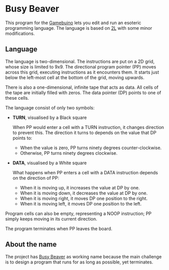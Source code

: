 # Busy Beaver

This program for the [Gamebuino](https://gamebuino.com) lets you edit and run an esoteric programming language.
The language is based on [2L](https://esolangs.org/wiki/2L) with some minor modifications.

## Language

The language is two-dimensional.
The instructions are put on a 2D grid, whose size is limited to 9x9.
The directional program pointer (PP) moves across this grid, executing instructions as it encounters them.
It starts just below the left-most cell at the bottom of the grid, moving upwards.

There is also a one-dimensional, infinite tape that acts as data.
All cells of the tape are initially filled with zeros.
The data pointer (DP) points to one of these cells.

The language consist of only two symbols:

*   **TURN**, visualised by a Black square

    When PP would enter a cell with a TURN instruction, it changes direction to prevent this.
    The direction it turns to depends on the value that DP points to:

    *   When the value is zero, PP turns ninety degrees counter-clockwise.
    *   Otherwise, PP turns ninety degrees clockwise.

*   **DATA**, visualised by a White square

    What happens when PP enters a cell with a DATA instruction depends on the direction of PP:

    *   When it is moving up, it increases the value at DP by one.
    *   When it is moving down, it decreases the value at DP by one.
    *   When it is moving right, it moves DP one position to the right.
    *   When it is moving left, it moves DP one position to the left.

Program cells can also be empty, representing a NOOP instruction;
PP simply keeps moving in its current direction.

The program terminates when PP leaves the board.

## About the name

The project has [Busy Beaver](https://en.wikipedia.org/wiki/Busy_beaver) as working name because the main challenge is to design a program that runs for as long as possible, yet terminates.
